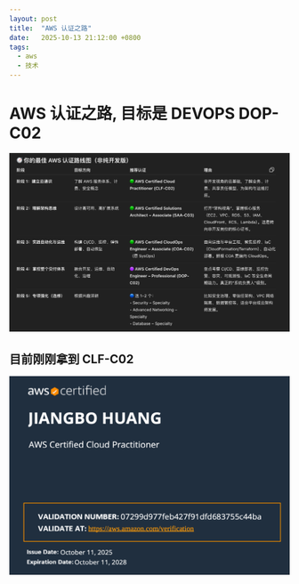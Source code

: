 ```yaml
---
layout: post
title:  "AWS 认证之路"
date:   2025-10-13 21:12:00 +0800
tags:
  - aws
  - 技术
---
```


# AWS 认证之路, 目标是 DEVOPS DOP-C02
![示例](/images/aws_00.png)

## 目前刚刚拿到 CLF-C02
![示例](/images/aws_01.png)